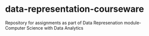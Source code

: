 # data-representation-courseware
Repository for assignments as part of Data Represenation module- Computer Science with Data Analytics
